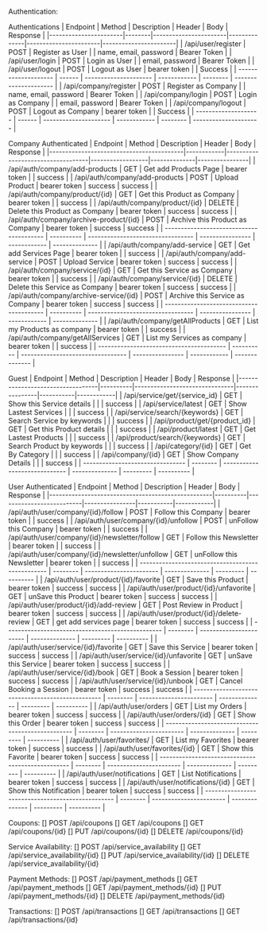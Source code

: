 Authentication:

Authentications
| Endpoint              | Method | Description           | Header       | Body                  | Response              |
|-----------------------|--------|-----------------------|--------------|-----------------------|-----------------------|
| /api/user/register    | POST   | Register as User      |              | name, email, password | Bearer Token          |
| /api/user/login       | POST   | Login as User         |              | email, password       | Bearer Token          |
| /api/user/logout      | POST   | Logout as User        | bearer token |                       | Success               |
| --------------------  | ------ | --------------------- | ------------ | --------              | --------------------- |
| /api/company/register | POST   | Register as Company   |              | name, email, password | Bearer Token          |
| /api/company/login    | POST   | Login as Company      |              | email, password       | Bearer Token          |
| /api/company/logout   | POST   | Logout as Company     | bearer token |                       | Success               |
| --------------------  | ------ | --------------------- | ------------ | --------              | --------------------- |

Company Authenticated
| Endpoint                                 | Method     | Description                       | Header           | Body         | Response       |
|------------------------------------------|------------|-----------------------------------|------------------|--------------|----------------|
| /api/auth/company/add-products           | GET        | Get add Products Page             | bearer token     |              | success        |
| /api/auth/company/add-products           | POST       | Upload Product                    | bearer token     | success      | success        |
| /api/auth/company/product/{id}           | GET        | Get this Product as Company       | bearer token     |              | success        |
| /api/auth/company/product/{id}           | DELETE     | Delete this Product as Company    | bearer token     | success      | success        |
| /api/auth/company/archive-product/{id}   | POST       | Archive this Product as Company   | bearer token     | success      | success        |
| ---------------------------------------- | ---------- | --------------------------------- | ---------------- | ------------ | -------------- |
| /api/auth/company/add-service            | GET        | Get add Services Page             | bearer token     |              | success        |
| /api/auth/company/add-service            | POST       | Upload Service                    | bearer token     | success      | success        |
| /api/auth/company/service/{id}           | GET        | Get this Service as Company       | bearer token     |              | success        |
| /api/auth/company/service/{id}           | DELETE     | Delete this Service as Company    | bearer token     | success      | success        |
| /api/auth/company/archive-service/{id}   | POST       | Archive this Service as Company   | bearer token     | success      | success        |
| ---------------------------------------- | ---------- | --------------------------------- | ---------------- | ------------ | -------------- |
| /api/auth/company/getAllProducts         | GET        | List my Products as company       | bearer token     |              | success        |
| /api/auth/company/getAllServices         | GET        | List my Services as company       | bearer token     |              | success        |
| ---------------------------------------- | ---------- | --------------------------------- | ---------------- | ------------ | -------------- |

Guest
| Endpoint                         | Method   | Description                   | Header         | Body      | Response   |
|----------------------------------|----------|-------------------------------|----------------|-----------|------------|
| /api/service/get/{service_id}    | GET      | Show this Service details     |                |           | success    |
| /api/service/latest              | GET      | Show Lastest Services         |                |           | success    |
| /api/service/search/{keywords}   | GET      | Search Service by keywords    |                |           | success    |
| /api/product/get/{product_id}    | GET      | Get this Product details      |                |           | success    |
| /api/product/latest              | GET      | Get Lastest Products          |                |           | success    |
| /api/product/search/{keywords}   | GET      | Search Product by keywords    |                |           | success    |
| /api/category/{id}               | GET      | Get By Category               |                |           | success    |
| /api/company/{id}                | GET      | Show Company Details          |                |           | success    |
| -------------------------------- | -------- | ----------------------------- | -------------- | --------- | ---------- |

User Authenticated
| Endpoint                                          | Method   | Description              | Header         | Body      | Response   |
|---------------------------------------------------|----------|--------------------------|----------------|-----------|------------|
| /api/auth/user/company/{id}/follow                | POST     | Follow this Company      | bearer token   |           | success    |
| /api/auth/user/company/{id}/unfollow              | POST     | unFollow this Company    | bearer token   |           | success    |
| /api/auth/user/company/{id}/newsletter/follow     | GET      | Follow this Newsletter   | bearer token   |           | success    |
| /api/auth/user/company/{id}/newsletter/unfollow   | GET      | unFollow this Newsletter | bearer token   |           | success    |
| ------------------------------------------------- | -------- | -----------------------  | -------------- | --------- | ---------- |
| /api/auth/user/product/{id}/favorite              | GET      | Save this Product        | bearer token   | success   | success    |
| /api/auth/user/product/{id}/unfavorite            | GET      | unSave this Product      | bearer token   | success   | success    |
| /api/auth/user/product/{id}/add-review            | GET      | Post Review in Product   | bearer token   | success   | success    |
| /api/auth/user/product/{id}/delete-review         | GET      | get add services page    | bearer token   | success   | success    |
| ------------------------------------------------- | -------- | -----------------------  | -------------- | --------- | ---------- |
| /api/auth/user/service/{id}/favorite              | GET      | Save this Service        | bearer token   | success   | success    |
| /api/auth/user/service/{id}/unfavorite            | GET      | unSave this Service      | bearer token   | success   | success    |
| /api/auth/user/service/{id}/book                  | GET      | Book a Session           | bearer token   | success   | success    |
| /api/auth/user/service/{id}/unbook                | GET      | Cancel Booking a Session | bearer token   | success   | success    |
| ------------------------------------------------- | -------- | -----------------------  | -------------- | --------- | ---------- |
| /api/auth/user/orders                             | GET      | List my Orders           | bearer token   | success   | success    |
| /api/auth/user/orders/{id}                        | GET      | Show this Order          | bearer token   | success   | success    |
| ------------------------------------------------- | -------- | -----------------------  | -------------- | --------- | ---------- |
| /api/auth/user/favorites/                         | GET      | List my Favorites        | bearer token   | success   | success    |
| /api/auth/user/favorites/{id}                     | GET      | Show this Favorite       | bearer token   | success   | success    |
| ------------------------------------------------- | -------- | -----------------------  | -------------- | --------- | ---------- |
| /api/auth/user/notifications                      | GET      | List Notifications       | bearer token   | success   | success    |
| /api/auth/user/notifications/{id}                 | GET      | Show this Notification   | bearer token   | success   | success    |
| ------------------------------------------------- | -------- | -----------------------  | -------------- | --------- | ---------- |





Coupons:
[] POST /api/coupons
[] GET /api/coupons
[] GET /api/coupons/{id}
[] PUT /api/coupons/{id}
[] DELETE /api/coupons/{id}

Service Availability:
[] POST /api/service_availability
[] GET /api/service_availability/{id}
[] PUT /api/service_availability/{id}
[] DELETE /api/service_availability/{id}

Payment Methods:
[] POST /api/payment_methods
[] GET /api/payment_methods
[] GET /api/payment_methods/{id}
[] PUT /api/payment_methods/{id}
[] DELETE /api/payment_methods/{id}

Transactions:
[] POST /api/transactions
[] GET /api/transactions
[] GET /api/transactions/{id}
